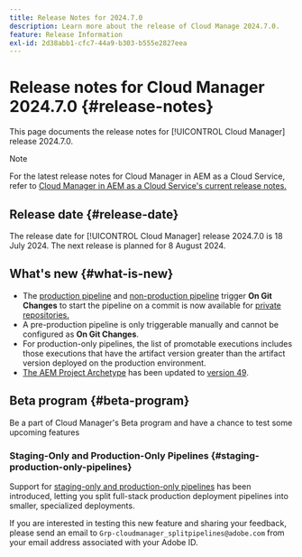 ```yaml
---
title: Release Notes for 2024.7.0
description: Learn more about the release of Cloud Manage 2024.7.0.
feature: Release Information
exl-id: 2d38abb1-cfc7-44a9-b303-b555e2827eea
---
```


# Release notes for Cloud Manager 2024.7.0 {#release-notes}

This page documents the release notes for [!UICONTROL Cloud Manager] release 2024.7.0.

>[!NOTE]
>
>For the latest release notes for Cloud Manager in AEM as a Cloud Service, refer to [Cloud Manager in AEM as a Cloud Service's current release notes.](https://experienceleague.adobe.com/en/docs/experience-manager-cloud-service/content/release-notes/cloud-manager/current)

## Release date {#release-date}

The release date for [!UICONTROL Cloud Manager] release 2024.7.0 is 18 July 2024. The next release is planned for 8 August 2024.

## What's new {#what-is-new}

* The [production pipeline](/help/using/production-pipelines.md#adding-production-pipeline) and [non-production pipeline](/help/using/non-production-pipelines.md#adding-non-production-pipeline) trigger **On Git Changes** to start the pipeline on a commit is now available for [private repositories.](/help/managing-code/private-repositories.md)
* A pre-production pipeline is only triggerable manually and cannot be configured as **On Git Changes**.
* For production-only pipelines, the list of promotable executions includes those executions that have the artifact version greater than the artifact version deployed on the production environment.
* [The AEM Project Archetype](https://experienceleague.adobe.com/en/docs/experience-manager-core-components/using/developing/archetype/overview) has been updated to [version 49](https://github.com/adobe/aem-project-archetype/tree/aem-project-archetype-49).


## Beta program {#beta-program}

Be a part of Cloud Manager's Beta program and have a chance to test some upcoming features

### Staging-Only and Production-Only Pipelines {#staging-production-only-pipelines}

Support for [staging-only and production-only pipelines](/help/using/stage-prod-only.md) has been introduced, letting you split full-stack production deployment pipelines into smaller, specialized deployments.

If you are interested in testing this new feature and sharing your feedback, please send an email to  `Grp-cloudmanager_splitpipelines@adobe.com` from your email address associated with your Adobe ID. 
